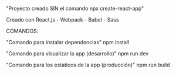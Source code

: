"Proyecto creado SIN el comando npx create-react-app"

Creado con React.js - Webpack - Babel - Sass

COMANDOS:

"Comando para instalar dependencias"
npm install

"Comando para visualizar la app (desarrollo)"
npm run dev

"Comando para los estaticos de la app (producción)"
npm run build


